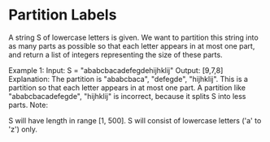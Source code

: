 # Partition Labels

A string S of lowercase letters is given. We want to partition this string into as many parts as possible so that each letter appears in at most one part, and return a list of integers representing the size of these parts.

Example 1:
Input: S = "ababcbacadefegdehijhklij"
Output: [9,7,8]
Explanation:
The partition is "ababcbaca", "defegde", "hijhklij".
This is a partition so that each letter appears in at most one part.
A partition like "ababcbacadefegde", "hijhklij" is incorrect, because it splits S into less parts.
Note:

S will have length in range [1, 500].
S will consist of lowercase letters ('a' to 'z') only.